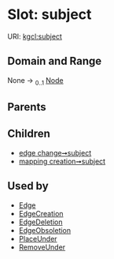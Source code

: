 
# Slot: subject




URI: [kgcl:subject](http://w3id.org/kgcl/subject)


## Domain and Range

None &#8594;  <sub>0..1</sub> [Node](Node.md)

## Parents


## Children

 *  [edge change➞subject](edge_change_subject.md)
 *  [mapping creation➞subject](mapping_creation_subject.md)

## Used by

 * [Edge](Edge.md)
 * [EdgeCreation](EdgeCreation.md)
 * [EdgeDeletion](EdgeDeletion.md)
 * [EdgeObsoletion](EdgeObsoletion.md)
 * [PlaceUnder](PlaceUnder.md)
 * [RemoveUnder](RemoveUnder.md)
